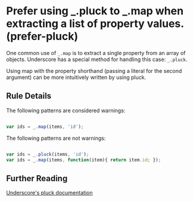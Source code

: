# Prefer using _.pluck to _.map when extracting a list of property values. (prefer-pluck)

One common use of `_.map` is to extract a single property from an array of
objects. Underscore has a special method for handling this case: `_.pluck`.

Using map with the property shorthand (passing a literal for the second
argument) can be more intuitively written by using pluck.

## Rule Details

The following patterns are considered warnings:

```js

var ids = _.map(items, 'id');

```

The following patterns are not warnings:

```js

var ids = _.pluck(items, 'id');
var ids = _.map(items, function(item){ return item.id; });

```

## Further Reading

[Underscore's pluck documentation](http://underscorejs.org/#pluck)

